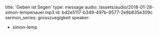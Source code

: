 title: 'Geben ist Segen'
type: message
audio: /assets/audio/2018-01-28-simon-lempenauer.mp3
id: bd2e5117-b349-497b-9577-2e8b835e309c
sermon_series: grosszuegigkeit
speaker:
  - simon-lemp
